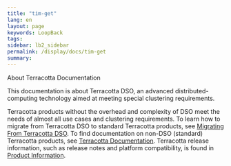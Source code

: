 ```yaml
---
title: "tim-get"
lang: en
layout: page
keywords: LoopBack
tags:
sidebar: lb2_sidebar
permalink: /display/docs/tim-get
summary:
---
```


<div class="confluence-information-macro confluence-information-macro-information">

About Terracotta Documentation

<div class="confluence-information-macro-body">

This documentation is about Terracotta DSO, an advanced distributed-computing technology aimed at meeting special clustering requirements.

Terracotta products without the overhead and complexity of DSO meet the needs of almost all use cases and clustering requirements. To learn how to migrate from Terracotta DSO to standard Terracotta products, see [Migrating From Terracotta DSO](https://confluence.terracotta.org/display/docs/Migrating+From+Terracotta+DSO). To find documentation on non-DSO (standard) Terracotta products, see [Terracotta Documentation](http://terracotta.org/documentation). Terracotta release information, such as release notes and platform compatibility, is found in [Product Information](https://confluence.terracotta.org/display/release/Home).

</div>

</div>




